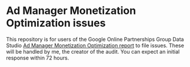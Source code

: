 # Ad Manager Monetization Optimization issues
This repository is for users of the Google Online Partnerships Group Data Studio [Ad Manager Monetization Optimization report](https://datastudio.google.com/c/u/0/reporting/8195864e-d9af-4909-aeea-cd8ae5f9f699/page/2CToB) to file issues.
These will be handled by me, the creator of the audit. You can expect an initial response within 72 hours.
